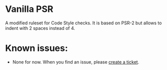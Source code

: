 # Vanilla PSR

A modified ruleset for Code Style checks.
It is based on PSR-2 but allows to indent with 2 spaces instead of 4.

# Known issues:
* None for now. When you find an issue, please [create a ticket](https://bitbucket.org/fuegas/vanilla-psr/issues/new).
